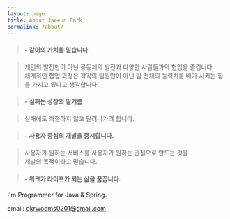 ```yaml
---
layout: page
title: About Jaeeun Park
permalink: /about/
---
```


> #### - 같이의 가치를 믿습니다<br>

> 개인의 발전만이 아닌 공동체의 발전과 다양한 사람들과의 협업을 즐깁니다.<br>
> 체계적인 협업 과정은 각각의 팀원만이 아닌 팀 전체의 능력치를 배가 시키는 힘을 가지고 있다고 생각합니다.<br>

> #### - 실패는 성장의 밑거름<br>

> 실패에도 좌절하지 않고 달려나가려 합니다.

> #### - 사용자 중심의 개발을 중시합니다.<br>

> 사용자가 원하는 서비스를 사용자가 원하는 관점으로 만드는 것을<br>
> 개발의 목적이라고 믿습니다.<br>

> #### - 워크가 라이프가 되는 삶을 꿈꿉니다.<br>

I'm Programmer for Java & Spring.

email: qkrwodms0201@gmail.com

